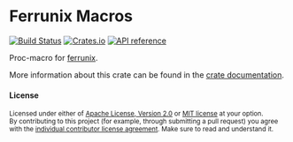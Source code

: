 # Ferrunix Macros

[![Build Status](https://github.com/leandros/ferrunix/actions/workflows/ci.yml/badge.svg)](https://github.com/leandros/ferrunix/actions)
[![Crates.io](https://img.shields.io/crates/v/ferrunix-macros.svg)](https://crates.io/crates/ferrunix-macros)
[![API reference](https://docs.rs/ferrunix-macros/badge.svg)](https://docs.rs/ferrunix-macros/)

Proc-macro for [ferrunix](https://crates.io/crates/ferrunix).

More information about this crate can be found in the [crate documentation](https://docs.rs/ferrunix-macros/).


#### License

<sup>
Licensed under either of <a href="LICENSE-APACHE">Apache License, Version
2.0</a> or <a href="LICENSE-MIT">MIT license</a> at your option.
</sup>

<br>

<sub>
By contributing to this project (for example, through submitting a pull
request) you agree with the <a
href="https://github.com/Leandros/ferrunix/blob/master/Contributors-License-Agreement.md">individual
contributor license agreement</a>. Make sure to read and understand it.
</sub>
